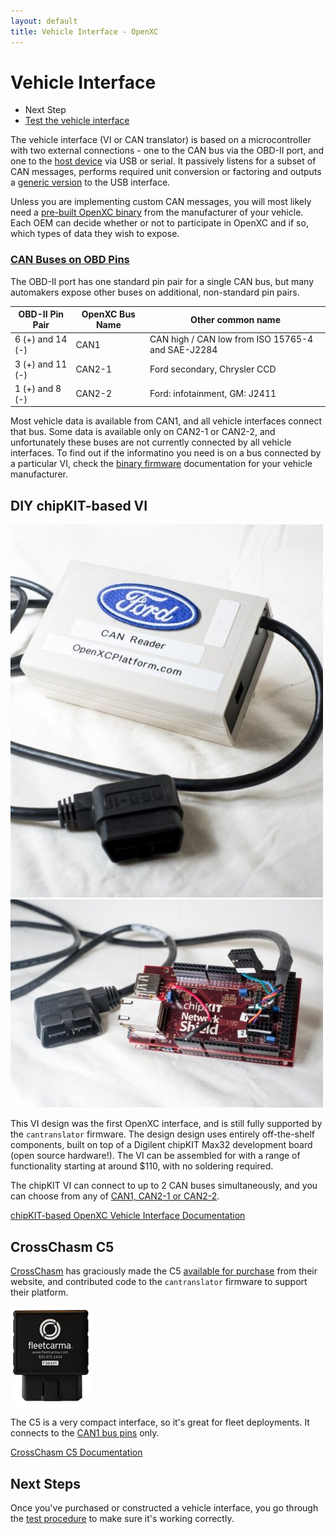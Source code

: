 ```yaml
---
layout: default
title: Vehicle Interface - OpenXC
---
```


<div class="page-header">
    <h1>Vehicle Interface</h1>
</div>

<div class="pull-right well">
    <ul class="nav nav-list">
        <li class="nav-header">Next Step</li>
        <li><a href="/vehicle-interface/testing.html">
            Test the vehicle interface <i class="icon-arrow-right"></i>
        </a></li>
    </p>
</div>

The vehicle interface (VI or CAN translator) is based on a microcontroller with two
external connections - one to the CAN bus via the OBD-II port, and one to the
[host device][] via USB or serial. It passively listens for a subset of CAN
messages, performs required unit conversion or factoring and outputs a [generic
version][output-format] to the USB interface.

Unless you are implementing custom CAN messages, you will most likely need a
[pre-built OpenXC binary](/vehicle-interface/firmware.html) from the
manufacturer of your vehicle. Each OEM can decide whether or not to participate
in OpenXC and if so, which types of data they wish to expose.

<h3 id="obd-pins"><a href="#obd-pins">CAN Buses on OBD Pins</a></h3>

The OBD-II port has one standard pin pair for a single CAN bus, but many
automakers expose other buses on additional, non-standard pin pairs.

<div class="well">
<table>
<thead>
<tr><th>OBD-II Pin Pair</th><th>OpenXC Bus Name</th><th>Other common name</th></tr>
</thead>
<tbody>
<tr>
    <td>6 (+) and 14 (-)</td>
    <td>CAN1</td>
    <td>CAN high / CAN low from ISO 15765-4 and SAE-J2284</td>
</tr>
<tr>
    <td>3 (+) and 11 (-)</td>
    <td>CAN2-1</td>
    <td>Ford secondary, Chrysler CCD</td>
</tr>
<tr>
    <td>1 (+) and 8 (-)</td>
    <td>CAN2-2</td>
    <td>Ford: infotainment, GM: J2411</td>
</tr>
</tbody>
</table>
</div>

Most vehicle data is available from CAN1, and all vehicle interfaces connect
that bus. Some data is available only on CAN2-1 or CAN2-2, and unfortunately
these buses are not currently connected by all vehicle interfaces. To find out
if the informatino you need is on a bus connected by a particular VI, check the
[binary firmware](/vehicle-interface/firmware.html) documentation for your
vehicle manufacturer.

<h2>DIY chipKIT-based VI</h2>

<div class="row">
    <div class="span4">
        <img title="VI with Enclosure"
            src="/images/cantranslator-boxed-vertical.jpg"/>
    </div>
    <div class="span4">
        <img title="VI with Cable"
            src="/images/cantranslator-with-plug.jpg"/>
    </div>
</div>

This VI design was the first OpenXC interface, and is still fully supported by
the `cantranslator` firmware. The design design uses entirely off-the-shelf
components, built on top of a Digilent chipKIT Max32 development board (open
source hardware!). The VI can be assembled for with a range of functionality
starting at around $110, with no soldering required.

The chipKIT VI can connect to up to 2 CAN buses simultaneously, and you can
choose from any of [CAN1, CAN2-1 or CAN2-2](#obd-pins).

[chipKIT-based OpenXC Vehicle Interface
Documentation](http://chipkit-vi.openxcplatform.com/)

<h2>CrossChasm C5</h2>

[CrossChasm](http://crosschasm.com/) has graciously made the C5 [available for
purchase](http://crosschasm.com/SolutionCenter/OpenXC.aspx) from their website,
and contributed code to the `cantranslator` firmware to support their platform.

![CrossChasm C5](/images/crosschasm-c5.png)

The C5 is a very compact interface, so it's great for fleet deployments. It
connects to the [CAN1 bus pins](#obd-pins) only.

[CrossChasm C5
Documentation](http://vi-firmware.openxcplatform.com/platforms/crosschasm-c5.html)


<div class="page-header">
<h2>Next Steps</h2>
</div>

Once you've purchased or constructed a vehicle interface, you go through the
[test procedure](/vehicle-interface/testing.html) to make sure it's working
correctly.

[output-format]: /vehicle-interface/output-format.html
[host device]: /android/index.html
[can]: http://en.wikipedia.org/wiki/CAN_bus
[obd2]: http://en.wikipedia.org/wiki/On-board_diagnostics
